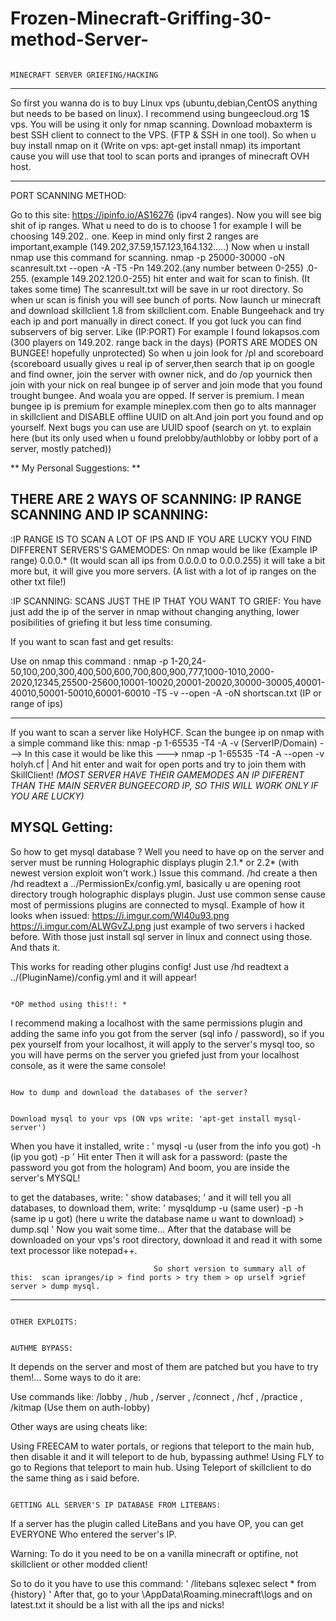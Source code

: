 # Frozen-Minecraft-Griffing-30-method-Server-
                                                                            
																			MINECRAFT SERVER GRIEFING/HACKING 
																			
-------------------------------------------------------------------------------------------------------------------------------------------------------------------------------------------------------------------------------------

So first you wanna do is to buy Linux vps (ubuntu,debian,CentOS anything but needs to be based on linux). I recommend using bungeecloud.org 1$ vps.
You will be using it only for nmap scanning.
Download mobaxterm is best SSH client to connect to the VPS. (FTP & SSH in one tool).
So when u buy install nmap on it (Write on vps: apt-get install nmap) its important cause you will use that tool to scan ports and ipranges of minecraft OVH host.

-------------------------------------------------------------------------------------------------------------------------------------------------------------------------------------------------------------------------------------

PORT SCANNING METHOD:

Go to this site: https://ipinfo.io/AS16276 (ipv4 ranges). Now you will see big shit of ip ranges. What u need to do is to choose 1 for example I will be choosing 149.202.*.* one. Keep in mind only first 2 ranges are important,example (149.202,37.59,157.123,164.132.....)
Now when u install nmap use this command for scanning. nmap -p 25000-30000 -oN scanresult.txt --open -A -T5 -Pn 149.202.(any number between 0-255) .0-255. (example 149.202.120.0-255) hit enter and wait for scan to finish. (It takes some time) The scanresult.txt will be save in ur root directory.
So when ur scan is finish you will see bunch of ports. Now launch ur minecraft and download skillclient 1.8 from skillclient.com. Enable Bungeehack and try each ip and port manually in direct conect. If you got luck you can find subservers of big server. Like (IP:PORT)
For example I found lokapsos.com (300 players on 149.202. range back in the days) (PORTS ARE MODES ON BUNGEE! hopefully unprotected) So when u join look for /pl and scoreboard (scoreboard usually gives u real ip of server,then search that ip on google and find owner, join the server with owner nick, and do /op yournick then join with your nick on real bungee ip of server and join mode that you found trought bungee. 
And woala you are opped. 
If server is premium. I mean bungee ip is premium for example mineplex.com then go to alts mannager in skillclient and DISABLE offline UUID on alt.And join port you found and op yourself.
Next bugs you can use are UUID spoof (search on yt. to explain here (but its only used when u found prelobby/authlobby or lobby port of a server, mostly patched))

** My Personal Suggestions: **

THERE ARE 2 WAYS OF SCANNING: IP RANGE SCANNING AND IP SCANNING:
----------------------------------------------------------------

:IP RANGE IS TO SCAN A LOT OF IPS AND IF YOU ARE LUCKY YOU FIND DIFFERENT SERVERS'S GAMEMODES:
 On nmap would be like (Example IP range) 0.0.0.* (It would scan all ips from 0.0.0.0 to 0.0.0.255) it will take a bit more but, it will give you more servers. (A list with a lot of ip ranges on the other txt file!)
 
:IP SCANNING: SCANS JUST THE IP THAT YOU WANT TO GRIEF:
 You have just add the ip of the server in nmap without changing anything, lower posibilities of griefing it but less time consuming.


If you want to scan fast and get results:

Use on nmap this command : 
nmap -p 1-20,24-50,100,200,300,400,500,600,700,800,900,777,1000-1010,2000-2020,12345,25500-25600,10001-10020,20001-20020,30000-30005,40001-40010,50001-50010,60001-60010 -T5 -v --open -A -oN shortscan.txt (IP or range of ips)

-------------------------------------------------------------------------------------------------------------------------------------------------------------------------------------------------------------------

If you want to scan a server like HolyHCF. Scan the bungee ip on nmap with a simple command like this:
nmap -p 1-65535 -T4 -A -v (ServerIP/Domain) ---> In this case it would be like this ---> nmap -p 1-65535 -T4 -A --open -v holyh.cf | And hit enter and wait for open ports and try to join them with SkillClient!
                           *(MOST SERVER HAVE THEIR GAMEMODES AN IP DIFERENT THAN THE MAIN SERVER BUNGEECORD IP, SO THIS WILL WORK ONLY IF YOU ARE LUCKY)*

MYSQL Getting:
---------------------------

So how to get mysql database ? Well you need to have op on the server and server must be running Holographic displays plugin 2.1.* or 2.2* (with newest version exploit won't work.)
Issue this command. /hd create a then /hd readtext a ../PermissionEx/config.yml, basically u are opening root directory trough holographic displays plugin. Just use common sense cause most of permissions plugins are connected to mysql.
Example of how it looks when issued:  https://i.imgur.com/Wl40u93.png  https://i.imgur.com/ALWGvZJ.png just example of two servers i hacked before. With those just install sql server in linux and connect using those. And thats it.

This works for reading other plugins config!
Just use /hd readtext a ../(PluginName)/config.yml and it will appear!


                                                                                             *OP method using this!!: *
																							 
I recommend making a localhost with the same permissions plugin and adding the same info you got from the server (sql info / password), so if you pex yourself from your localhost, it will apply to the server's mysql too, so you will have perms
on the server you griefed just from your localhost console, as it were the same console!
 
 
                                                                             How to dump and download the databases of the server?

                                                                     Download mysql to your vps (ON vps write: 'apt-get install mysql-server')
When you have it installed, write :  ' mysql -u (user from the info you got) -h (ip you got) -p ' Hit enter
Then it will ask for a password: (paste the password you got from the hologram)
And boom, you are inside the server's MYSQL!

to get the databases, write: ' show databases; ' and it will tell you all databases, to download them, write: ' mysqldump -u (same user) -p -h (same ip u got) (here u write the database name u want to download) > dump.sql '
Now you wait some time... After that the database will be downloaded on your vps's root directory, download it and read it with some text processor like notepad++.


                                    So short version to summary all of this:  scan ipranges/ip > find ports > try them > op urself >grief server > dump mysql.
									
									
									
									
									
									
									
--------------------------------------------------------------------------------------------------------------------------------------------------------------------------------------------------------------------------------------
                                                                                               OTHER EXPLOITS:

                                                                                                AUTHME BYPASS:

It depends on the server and most of them are patched but you have to try them!... Some ways to do it are:

Use commands like: /lobby , /hub , /server , /connect , /hcf , /practice , /kitmap (Use them on auth-lobby)

Other ways are using cheats like:

Using FREECAM to water portals, or regions that teleport to the main hub, then disable it and it will teleport to de hub, bypassing authme!
Using FLY to go to Regions that teleport to main hub.
Using Teleport of skillclient to do the same thing as i said before.
 
                                                                              GETTING ALL SERVER'S IP DATABASE FROM LITEBANS:

If a server has the plugin called LiteBans and you have OP, you can get EVERYONE Who entered the server's IP.

Warning: To do it you need to be on a vanilla minecraft or optifine, not skillclient or other modded client!

So to do it you have to use this command: ' /litebans sqlexec select * from {history} '
After that, go to your \AppData\Roaming\.minecraft\logs and on latest.txt it should be a list with all the ips and nicks!


